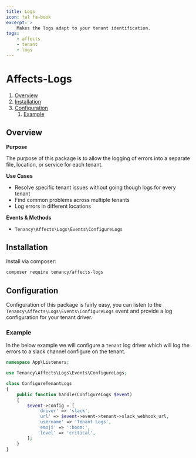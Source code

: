 ```yaml
---
title: Logs
icon: fal fa-book
excerpt: >
    Makes the logs adapt to your tenant identification.
tags:
    - affects
    - tenant
    - logs
---
```


# Affects-Logs

1. [Overview](#overview)
2. [Installation](#installation)
3. [Configuration](#configuration)
    1. [Example](#example)

## Overview

**Purpose**

The purpose of this package is to allow the logging of errors into a separate file, location, or service for each tenant.

**Use Cases**

- Resolve specific tenant issues without going though logs for every tenant
- Find common problems across multiple tenants
- Log errors in different locations

**Events & Methods**

- `Tenancy\Affects\Logs\Events\ConfigureLogs`

## Installation
Install via composer:
```bash
composer require tenancy/affects-logs
```

## Configuration
Configuration of this package is fairly easy, you can listen to the `Tenancy\Affects\Logs\Events\ConfigureLogs` event and provide a log configuration for your tenant driver.

### Example
In the below example we will configure a `tenant` log driver which will log the errors to a slack channel configure on the tenant.
```php
namespace App\Listeners;

use Tenancy\Affects\Logs\Events\ConfigureLogs;

class ConfigureTenantLogs
{
    public function handle(ConfigureLogs $event)
    {
        $event->config = [
            'driver' => 'slack',
            'url' => $event->event->tenant->slack_webhook_url,
            'username' => 'Tenant Logs',
            'emoji' => ':boom:',
            'level' => 'critical',
        ];
    }
}
```
